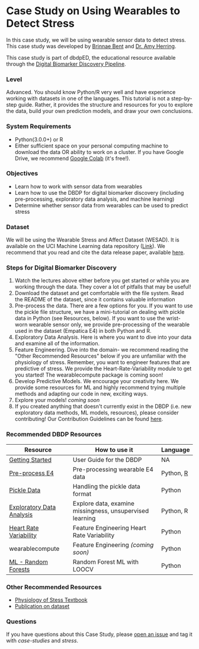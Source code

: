 # Case Study on Using Wearables to Detect Stress

In this case study, we will be using wearable sensor data to detect stress. This case study was developed by [Brinnae Bent](https://www.runsdata.org) and [Dr. Amy Herring](https://forge.duke.edu/amy-h-herring-scd). 

This case study is part of dbdpED, the educational resource available through the [Digital Biomarker Discovery Pipeline](https://www.dbdp.org).

### Level
Advanced. You should know Python/R very well and have experience working with datasets in one of the languages. This tutorial is not a step-by-step guide. Rather, it provides the structure and resources for you to explore the data, build your own prediction models, and draw your own conclusions. 

### System Requirements
* Python(3.0.0+) or R
* Either sufficient space on your personal computing machine to download the data OR ability to work on a cluster. If you have Google Drive, we recommend [Google Colab](https://colab.research.google.com/notebooks/intro.ipynb) (it's free!).

### Objectives

* Learn how to work with sensor data from wearables
* Learn how to use the DBDP for digital biomarker discovery (including pre-processing, exploratory data analysis, and machine learning)
* Determine whether sensor data from wearables can be used to predict stress

### Dataset
We will be using the Wearable Stress and Affect Dataset (WESAD). It is available on the UCI Machine Learning data repository ([Link](https://archive.ics.uci.edu/ml/datasets/WESAD+%28Wearable+Stress+and+Affect+Detection%29)). We recommend that you read and cite the data release paper, available [here](https://dl.acm.org/doi/10.1145/3242969.3242985).

### Steps for Digital Biomarker Discovery
1. Watch the lectures above either before you get started or while you are working through the data. They cover a lot of pitfalls that may be useful! 
2. Download the dataset and get comfortable with the file system. Read the README of the dataset, since it contains valuable information
3. Pre-process the data. There are a few options for you. If you want to use the pickle file structure, we have a mini-tutorial on dealing with pickle data in Python (see Resources, below). If you want to use the wrist-worn wearable sensor only, we provide pre-processing of the wearable used in the dataset (Empatica E4) in both Python and R.
4. Exploratory Data Analysis. Here is where you want to dive into your data and examine all of the information. 
5. Feature Engineering. Dive into the domain- we recommend reading the "Other Recommended Resources" below if you are unfamiliar with the physiology of stress. Remember, you want to engineer features that are predictive of stress. We provide the Heart-Rate-Variability module to get you started! The wearablecompute package is coming soon!
6. Develop Predictive Models. We encourage your creativity here. We provide some resources for ML and highly recommend trying multiple methods and adapting our code in new, exciting ways.
7. Explore your models! *coming soon*
8. If you created anything that doesn't currently exist in the DBDP (i.e. new exploratory data methods, ML models, resources), please consider contributing! Our Contribution Guidelines can be found [here](https://github.com/DigitalBiomarkerDiscoveryPipeline/DBDP/blob/master/CONTRIBUTING.md).

### Recommended DBDP Resources


| Resource | How to use it | Language |
| ------ | ------ | ------ | 
| [Getting Started](https://github.com/DigitalBiomarkerDiscoveryPipeline/DBDP/wiki/USER-GUIDE) | User Guide for the DBDP | NA |
| [Pre-process E4](https://github.com/DigitalBiomarkerDiscoveryPipeline/Pre-process/tree/master/Empatica_E4) | Pre-processing wearable E4 data | Python, [R](https://github.com/DigitalBiomarkerDiscoveryPipeline/Education/tree/main/Case-Studies/Case-Study-Stress/Code) |
| [Pickle Data](https://github.com/DigitalBiomarkerDiscoveryPipeline/Education/tree/main/Case-Studies/Case-Study-Stress/Code) | Handling the pickle data format | Python |
| [Exploratory Data Analysis](https://github.com/DigitalBiomarkerDiscoveryPipeline/Exploratory-Data-Analysis) | Explore data, examine missingness, unsupervised learning | Python, R | 
| [Heart Rate Variability](https://github.com/DigitalBiomarkerDiscoveryPipeline/Heart-Rate-Variability) | Feature Engineering Heart Rate Variability | Python |
| wearablecompute | Feature Engineering *(coming soon)* | Python |
| [ML - Random Forests](https://github.com/DigitalBiomarkerDiscoveryPipeline/ML-Methods/tree/master/loocvRF) | Random Forest ML with LOOCV | Python |

### Other Recommended Resources

* [Physiology of Stess Textbook](https://samples.jblearning.com/0763740411/Ch%202_Seaward_Managing%20Stress_5e.pdf)
* [Publication on dataset](https://dl.acm.org/doi/10.1145/3242969.3242985)


### Questions

If you have questions about this Case Study, please [open an issue](https://github.com/DigitalBiomarkerDiscoveryPipeline/Education/issues) and tag it with *case-studies* and *stress*. 



[//]: # (These are reference links used in the body of this note and get stripped out when the markdown processor does its job. There is no need to format nicely because it shouldn't be seen. Thanks SO - http://stackoverflow.com/questions/4823468/store-comments-in-markdown-syntax)


   [dill]: <https://github.com/joemccann/dillinger>
   [git-repo-url]: <https://github.com/joemccann/dillinger.git>
   [john gruber]: <http://daringfireball.net>
   [df1]: <http://daringfireball.net/projects/markdown/>
   [markdown-it]: <https://github.com/markdown-it/markdown-it>
   [Ace Editor]: <http://ace.ajax.org>
   [node.js]: <http://nodejs.org>
   [Twitter Bootstrap]: <http://twitter.github.com/bootstrap/>
   [jQuery]: <http://jquery.com>
   [@tjholowaychuk]: <http://twitter.com/tjholowaychuk>
   [express]: <http://expressjs.com>
   [AngularJS]: <http://angularjs.org>
   [Gulp]: <http://gulpjs.com>

   [PlDb]: <https://github.com/joemccann/dillinger/tree/master/plugins/dropbox/README.md>
   [PlGh]: <https://github.com/joemccann/dillinger/tree/master/plugins/github/README.md>
   [PlGd]: <https://github.com/joemccann/dillinger/tree/master/plugins/googledrive/README.md>
   [PlOd]: <https://github.com/joemccann/dillinger/tree/master/plugins/onedrive/README.md>
   [PlMe]: <https://github.com/joemccann/dillinger/tree/master/plugins/medium/README.md>
   [PlGa]: <https://github.com/RahulHP/dillinger/blob/master/plugins/googleanalytics/README.md>
